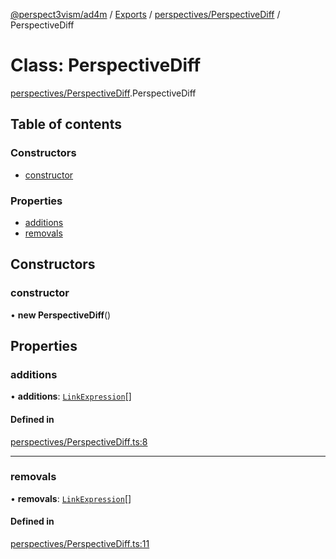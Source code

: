 [@perspect3vism/ad4m](../README.md) / [Exports](../modules.md) / [perspectives/PerspectiveDiff](../modules/perspectives_PerspectiveDiff.md) / PerspectiveDiff

# Class: PerspectiveDiff

[perspectives/PerspectiveDiff](../modules/perspectives_PerspectiveDiff.md).PerspectiveDiff

## Table of contents

### Constructors

- [constructor](perspectives_PerspectiveDiff.PerspectiveDiff.md#constructor)

### Properties

- [additions](perspectives_PerspectiveDiff.PerspectiveDiff.md#additions)
- [removals](perspectives_PerspectiveDiff.PerspectiveDiff.md#removals)

## Constructors

### constructor

• **new PerspectiveDiff**()

## Properties

### additions

• **additions**: [`LinkExpression`](links_Links.LinkExpression.md)[]

#### Defined in

[perspectives/PerspectiveDiff.ts:8](https://github.com/perspect3vism/ad4m/blob/6c5aaad/src/perspectives/PerspectiveDiff.ts#L8)

___

### removals

• **removals**: [`LinkExpression`](links_Links.LinkExpression.md)[]

#### Defined in

[perspectives/PerspectiveDiff.ts:11](https://github.com/perspect3vism/ad4m/blob/6c5aaad/src/perspectives/PerspectiveDiff.ts#L11)
